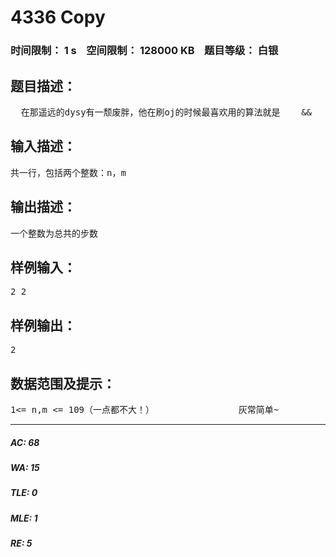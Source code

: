 # 4336 Copy   
### 时间限制： 1 s&nbsp;&nbsp;&nbsp;&nbsp;空间限制： 128000 KB&nbsp;&nbsp;&nbsp;&nbsp;题目等级： 白银  
## 题目描述：  

<pre>
  在那遥远的dysy有一颓废胖，他在刷oj的时候最喜欢用的算法就是   <Ctrl+c> && <Ctrl+v>  但是懒惰他只想用 ↑ ↓ ← →来控制光标     现在光标在（1，1），他想知道把光标移到（n，m）最少需要多少步于是他们请作为大犇的你来告诉他答案 =，=
</pre>
  
  
## 输入描述：  

<pre>
共一行，包括两个整数：n，m
</pre>
  
  
## 输出描述：  

<pre>
一个整数为总共的步数
</pre>
  
  
## 样例输入：  

<pre>
2 2
</pre>
  
  
## 样例输出：  

<pre>
2
</pre>
  
  
## 数据范围及提示：  

<pre>
1<= n,m <= 109（一点都不大！）                灰常简单~                做完此题请前往4337：Copy（二）                      LYL from dysy
</pre>
  
  
***  

##### AC: 68  
##### WA: 15  
##### TLE: 0  
##### MLE: 1  
##### RE: 5  

